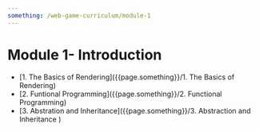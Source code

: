 ```yaml
---
something: /web-game-curriculum/module-1
---
```




# Module 1- Introduction

* [1. The Basics of Rendering]({{page.something}}/1. The Basics of Rendering)
* [2. Funtional Programming]({{page.something}}/2. Functional Programming)
* [3. Abstration and Inheritance]({{page.something}}/3. Abstraction and Inheritance )